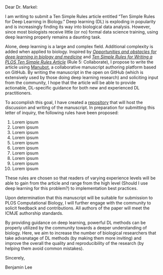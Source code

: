 Dear Dr. Markel:

I am writing to submit a Ten Simple Rules article entitled “Ten Simple Rules for
Deep Learning in Biology.” Deep learning (DL) is exploding in popularity and is
increasingly finding its way into biological data analysis. However, since most
biologists receive little (or no) formal data science training, using deep learning
properly remains a daunting task.

Alone, deep learning is a large and complex field. Additional complexity
is added when applied to biology. Inspired by [*Opportunities and obstacles for
deep learning in biology and medicine*](https://doi.org/10.1098/rsif.2017.0387)
and [*Ten Simple Rules for Writing a PLOS Ten Simple Rules
Article*](https://doi.org/10.1371/journal.pcbi.1003858) (Rule 5: Collaborate), I propose
to write the article using
[Manubot](https://github.com/greenelab/manubot-rootstock), a collaborative
manuscript authoring platform based on GitHub. By writing the manuscript in the
open on GitHub (which is extensively used by those doing deep learning research)
and soliciting input from the community, I hope that the article will be able to
provide actionable, DL-specific guidance for both new and experienced DL
practitioners.


To accomplish this goal, I have created a
[repository](github.com/Benjamin-Lee/deep-rules) that will host the discussion
and writing of the manuscript. In preparation for submitting this letter of
inquiry, the following rules have been proposed:

<!-- just using 1. for each entry so that they can be more easily reordered -->

1. Lorem ipsum
1. Lorem ipsum
1. Lorem ipsum
1. Lorem ipsum
1. Lorem ipsum
1. Lorem ipsum
1. Lorem ipsum
1. Lorem ipsum
1. Lorem ipsum
1. Lorem ipsum

These rules are chosen so that readers of varying experience levels will be able to gain from the article and range from the high level (Should I use deep learning for this problem?) to implementation best practices.

Upon determination that this manuscript will be suitable for submission to PLOS Computational Biology, I will further engage with the community to solicit feedback and contributions. All authors of the paper will meet the ICMJE authorship standards.

By providing guidance on deep learning, powerful DL methods can be properly utilized by the community towards a deeper understanding of biology. Here, we aim to increase the number of biological researchers that take advanatage of DL methods (by making them more inviting) and improve the overall the quality and reproducibility of the research (by helping them avoid common mistakes).

Sincerely,

Benjamin Lee
